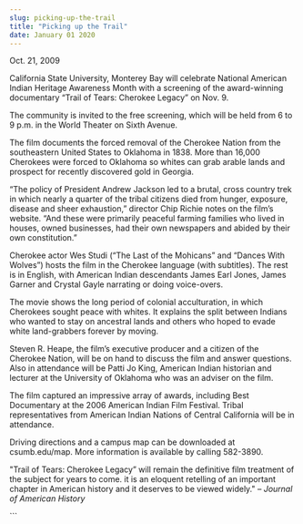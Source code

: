 ```yaml
---
slug: picking-up-the-trail
title: "Picking up the Trail"
date: January 01 2020
---
```


 
<p>Oct. 21, 2009</p>
<p></p>
<p>
  California State University, Monterey Bay will celebrate National American
  Indian Heritage Awareness Month with a screening of the award-winning
  documentary “Trail of Tears: Cherokee Legacy” on Nov. 9.
</p>
<p>
  The community is invited to the free screening, which will be held from 6 to 9
  p.m. in the World Theater on Sixth Avenue.
</p>
<p>
  The film documents the forced removal of the Cherokee Nation from the
  southeastern United States to Oklahoma in 1838. More than 16,000 Cherokees
  were forced to Oklahoma so whites can grab arable lands and prospect for
  recently discovered gold in Georgia.
</p>
<p>
  “The policy of President Andrew Jackson led to a brutal, cross country trek in
  which nearly a quarter of the tribal citizens died from hunger, exposure,
  disease and sheer exhaustion,” director Chip Richie notes on the film’s
  website. “And these were primarily peaceful farming families who lived in
  houses, owned businesses, had their own newspapers and abided by their own
  constitution.”
</p>
<p>
  Cherokee actor Wes Studi (“The Last of the Mohicans” and “Dances With Wolves”)
  hosts the film in the Cherokee language (with subtitles). The rest is in
  English, with American Indian descendants James Earl Jones, James Garner and
  Crystal Gayle narrating or doing voice-overs.
</p>
<p>
  The movie shows the long period of colonial acculturation, in which Cherokees
  sought peace with whites. It explains the split between Indians who wanted to
  stay on ancestral lands and others who hoped to evade white land-grabbers
  forever by moving.
</p>
<p>
  Steven R. Heape, the film’s executive producer and a citizen of the Cherokee
  Nation, will be on hand to discuss the film and answer questions. Also in
  attendance will be Patti Jo King, American Indian historian and lecturer at
  the University of Oklahoma who was an adviser on the film.
</p>
<p>
  The film captured an impressive array of awards, including Best Documentary at
  the 2006 American Indian Film Festival. Tribal representatives from American
  Indian Nations of Central California will be in attendance.
</p>
<p>
  Driving directions and a campus map can be downloaded at csumb.edu/map. More
  information is available by calling 582-3890.
</p>
<p>
  "Trail of Tears: Cherokee Legacy” will remain the definitive film treatment of
  the subject for years to come. it is an eloquent retelling of an important
  chapter in American history and it deserves to be viewed widely." –
  <em>Journal of American History</em>
</p>
<p></p>
```
